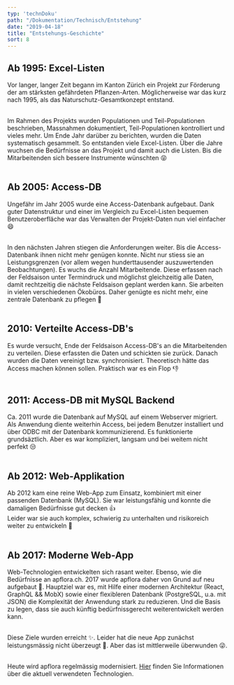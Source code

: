 ```yaml
---
typ: 'technDoku'
path: "/Dokumentation/Technisch/Entstehung"
date: "2019-04-18"
title: "Entstehungs-Geschichte"
sort: 8
---
```


## Ab 1995: Excel-Listen
Vor langer, langer Zeit begann im Kanton Zürich ein Projekt zur Förderung der am stärksten gefährdeten Pflanzen-Arten. Möglicherweise war das kurz nach 1995, als das Naturschutz-Gesamtkonzept entstand.<br/><br/>

Im Rahmen des Projekts wurden Populationen und Teil-Populationen beschrieben, Massnahmen dokumentiert, Teil-Populationen kontrolliert und vieles mehr. Um Ende Jahr darüber zu berichten, wurden die Daten systematisch gesammelt. So entstanden viele Excel-Listen. Über die Jahre wuchsen die Bedürfnisse an das Projekt und damit auch die Listen. Bis die Mitarbeitenden sich bessere Instrumente wünschten :stuck_out_tongue_closed_eyes:<br/><br/>

## Ab 2005: Access-DB
Ungefähr im Jahr 2005 wurde eine Access-Datenbank aufgebaut. Dank guter Datenstruktur und einer im Vergleich zu Excel-Listen bequemen Benutzeroberfläche war das Verwalten der Projekt-Daten nun viel einfacher :smile:<br/><br/>

In den nächsten Jahren stiegen die Anforderungen weiter. Bis die Access-Datenbank ihnen nicht mehr genügen konnte. Nicht nur stiess sie an Leistungsgrenzen (vor allem wegen hunderttausender auszuwertenden Beobachtungen). Es wuchs die Anzahl Mitarbeitende. Diese erfassen nach der Feldsaison unter Termindruck und möglichst gleichzeitig alle Daten, damit rechtzeitig die nächste Feldsaison geplant werden kann. Sie arbeiten in vielen verschiedenen Ökobüros. Daher genügte es nicht mehr, eine zentrale Datenbank zu pflegen :grimacing:<br/><br/>

## 2010: Verteilte Access-DB's

Es wurde versucht, Ende der Feldsaison Access-DB's an die Mitarbeitenden zu verteilen. Diese erfassten die Daten und schickten sie zurück. Danach wurden die Daten vereinigt bzw. synchronisiert. Theoretisch hätte das Access machen können sollen. Praktisch war es ein Flop :-1:<br/><br/>

## 2011: Access-DB mit MySQL Backend
Ca. 2011 wurde die Datenbank auf MySQL auf einem Webserver migriert. Als Anwendung diente weiterhin Access, bei jedem Benutzer installiert und über ODBC mit der Datenbank kommunizierend. Es funktionierte grundsäztlich. Aber es war kompliziert, langsam und bei weitem nicht perfekt :unamused:<br/><br/>

## Ab 2012: Web-Applikation

Ab 2012 kam eine reine Web-App zum Einsatz, kombiniert mit einer passenden Datenbank (MySQL). Sie war leistungsfähig und konnte die damaligen Bedürfnisse gut decken :+1:<br/>
Leider war sie auch komplex, schwierig zu unterhalten und risikoreich weiter zu entwickeln :eyes:<br/><br/>

## Ab 2017: Moderne Web-App

Web-Technologien entwickelten sich rasant weiter. Ebenso, wie die Bedürfnisse an apflora.ch. 2017 wurde apflora daher von Grund auf neu aufgebaut :rocket:. Hauptziel war es, mit Hilfe einer modernen Architektur (React, GraphQL && MobX) sowie einer flexibleren Datenbank (PostgreSQL, u.a. mit JSON) die Komplexität der Anwendung stark zu reduzieren. Und die Basis zu legen, dass sie auch künftig bedürfnissgerecht weiterentwickelt werden kann.<br/><br/>

Diese Ziele wurden erreicht :sparkles:. Leider hat die neue App zunächst leistungsmässig nicht überzeugt :snail:. Aber das ist mittlerweile überwunden :stuck_out_tongue_winking_eye:.<br/><br/>

Heute wird apflora regelmässig modernisiert. [Hier](/Dokumentation/Technisch/Technologien) finden Sie Informationen über die aktuell verwendeten Technologien.